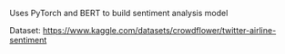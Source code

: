 Uses PyTorch and BERT to build sentiment analysis model

Dataset: https://www.kaggle.com/datasets/crowdflower/twitter-airline-sentiment
